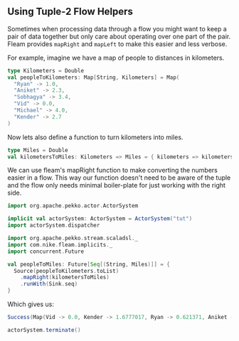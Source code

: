 ## Using Tuple-2 Flow Helpers

Sometimes when processing data through a flow you might want to keep a pair of data together but only care about operating
over one part of the pair. Fleam provides `mapRight` and `mapLeft` to make this easier and less verbose.

For example, imagine we have a map of people to distances in kilometers.

```scala mdoc:silent
type Kilometers = Double
val peopleToKilometers: Map[String, Kilometers] = Map(
  "Ryan" -> 1.0,
  "Aniket" -> 2.3,
  "Sobhagya" -> 3.4,
  "Vid" -> 0.0,
  "Michael" -> 4.0,
  "Kender" -> 2.7
)
```

Now lets also define a function to turn kilometers into miles.

```scala mdoc:silent
type Miles = Double
val kilometersToMiles: Kilometers => Miles = { kilometers => kilometers * 0.621371 }
```

We can use fleam's mapRight function to make converting the numbers easier in a flow. This way our function doesn't
need to be aware of the tuple and the flow only needs minimal boiler-plate for just working with the right side.

```scala mdoc:invisible
import org.apache.pekko.actor.ActorSystem

implicit val actorSystem: ActorSystem = ActorSystem("tut")
import actorSystem.dispatcher
```

```scala mdoc:silent
import org.apache.pekko.stream.scaladsl._
import com.nike.fleam.implicits._
import concurrent.Future

val peopleToMiles: Future[Seq[(String, Miles)]] = {
  Source(peopleToKilometers.toList)
    .mapRight(kilometersToMiles)
    .runWith(Sink.seq)
}
```

Which gives us:
```scala
Success(Map(Vid -> 0.0, Kender -> 1.6777017, Ryan -> 0.621371, Aniket -> 1.4291532999999998, Sobhagya -> 2.1126614, Michael -> 2.485484))
```
```scala mdoc:invisible
actorSystem.terminate()
```
